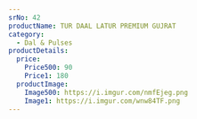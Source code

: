 ```yaml
---
srNo: 42
productName: TUR DAAL LATUR PREMIUM GUJRAT
category:
  - Dal & Pulses
productDetails:
  price:
    Price500: 90
    Price1: 180
  productImage:
    Image500: https://i.imgur.com/nmfEjeg.png
    Image1: https://i.imgur.com/wnw84TF.png
---
```

